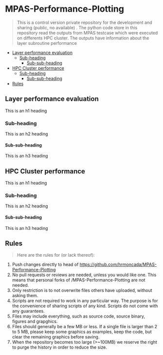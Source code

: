 # MPAS-Performance-Plotting
> This is a control version private repository for the development and sharing (public, no available) . 
The python code store in this repository read the outputs from MPAS testcase which were executed on differents HPC cluster. The outputs have information about the layer subroutine performance 
- [Layer performance evaluation](#Layer-performance-evaluation)
  * [Sub-heading](#sub-heading)
    + [Sub-sub-heading](#sub-sub-heading)
- [HPC Cluster performance](#HPC-Cluster-performance)
  * [Sub-heading](#sub-heading-1)
    + [Sub-sub-heading](#sub-sub-heading-1)
- [Rules](#Rules)

<!-- Comments -->

## Layer performance evaluation

This is an h1 heading

### Sub-heading

This is an h2 heading

#### Sub-sub-heading

This is an h3 heading

## HPC Cluster performance

This is an h1 heading

### Sub-heading

This is an h2 heading

#### Sub-sub-heading

This is an h3 heading
## Rules
>Here are the rules for (or lack thereof):
   1. Push changes directly to head of https://github.com/hrmoncada/MPAS-Performance-Plotting
   2. No pull requests or reviews are needed, unless you would like one. This means that personal forks of /MPAS-Performance-Plotting are not needed.
   3. Only restriction is to not overwrite files others have uploaded, without asking them.
   4. Scripts are not required to work in any particular way. The purpose is for the convenience of sharing scripts of any kind. Scripts do not come with any guarantees.
   5. Files may include everything, such as source code, source binary, figures and grapghics.
   6. Files should generally be a few MB or less. If a single file is larger than 2 to 5 MB, please keep some graphics as examples, keep the code, but clear the remaining graphics before saving.
   7. When the repository becomes too large (>~100MB) we reserve the right to purge the history in order to reduce the size.
